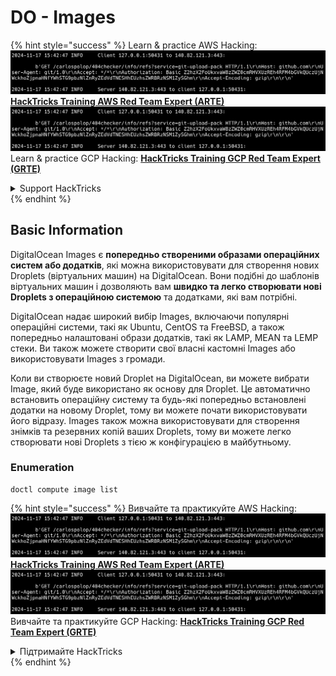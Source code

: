 # DO - Images

{% hint style="success" %}
Learn & practice AWS Hacking:<img src="../../../.gitbook/assets/image (1).png" alt="" data-size="line">[**HackTricks Training AWS Red Team Expert (ARTE)**](https://training.hacktricks.xyz/courses/arte)<img src="../../../.gitbook/assets/image (1).png" alt="" data-size="line">\
Learn & practice GCP Hacking: <img src="../../../.gitbook/assets/image (2).png" alt="" data-size="line">[**HackTricks Training GCP Red Team Expert (GRTE)**<img src="../../../.gitbook/assets/image (2).png" alt="" data-size="line">](https://training.hacktricks.xyz/courses/grte)

<details>

<summary>Support HackTricks</summary>

* Check the [**subscription plans**](https://github.com/sponsors/carlospolop)!
* **Join the** 💬 [**Discord group**](https://discord.gg/hRep4RUj7f) or the [**telegram group**](https://t.me/peass) or **follow** us on **Twitter** 🐦 [**@hacktricks\_live**](https://twitter.com/hacktricks\_live)**.**
* **Share hacking tricks by submitting PRs to the** [**HackTricks**](https://github.com/carlospolop/hacktricks) and [**HackTricks Cloud**](https://github.com/carlospolop/hacktricks-cloud) github repos.

</details>
{% endhint %}

## Basic Information

DigitalOcean Images є **попередньо створеними образами операційних систем або додатків**, які можна використовувати для створення нових Droplets (віртуальних машин) на DigitalOcean. Вони подібні до шаблонів віртуальних машин і дозволяють вам **швидко та легко створювати нові Droplets з операційною системою** та додатками, які вам потрібні.

DigitalOcean надає широкий вибір Images, включаючи популярні операційні системи, такі як Ubuntu, CentOS та FreeBSD, а також попередньо налаштовані образи додатків, такі як LAMP, MEAN та LEMP стеки. Ви також можете створити свої власні кастомні Images або використовувати Images з громади.

Коли ви створюєте новий Droplet на DigitalOcean, ви можете вибрати Image, який буде використано як основу для Droplet. Це автоматично встановить операційну систему та будь-які попередньо встановлені додатки на новому Droplet, тому ви можете почати використовувати його відразу. Images також можна використовувати для створення знімків та резервних копій ваших Droplets, тому ви можете легко створювати нові Droplets з тією ж конфігурацією в майбутньому.

### Enumeration
```
doctl compute image list
```
{% hint style="success" %}
Вивчайте та практикуйте AWS Hacking:<img src="../../../.gitbook/assets/image (1).png" alt="" data-size="line">[**HackTricks Training AWS Red Team Expert (ARTE)**](https://training.hacktricks.xyz/courses/arte)<img src="../../../.gitbook/assets/image (1).png" alt="" data-size="line">\
Вивчайте та практикуйте GCP Hacking: <img src="../../../.gitbook/assets/image (2).png" alt="" data-size="line">[**HackTricks Training GCP Red Team Expert (GRTE)**<img src="../../../.gitbook/assets/image (2).png" alt="" data-size="line">](https://training.hacktricks.xyz/courses/grte)

<details>

<summary>Підтримайте HackTricks</summary>

* Перевірте [**плани підписки**](https://github.com/sponsors/carlospolop)!
* **Приєднуйтесь до** 💬 [**групи Discord**](https://discord.gg/hRep4RUj7f) або [**групи Telegram**](https://t.me/peass) або **слідкуйте** за нами в **Twitter** 🐦 [**@hacktricks\_live**](https://twitter.com/hacktricks\_live)**.**
* **Діліться хакерськими трюками, надсилаючи PR до** [**HackTricks**](https://github.com/carlospolop/hacktricks) та [**HackTricks Cloud**](https://github.com/carlospolop/hacktricks-cloud) репозиторіїв на github.

</details>
{% endhint %}
